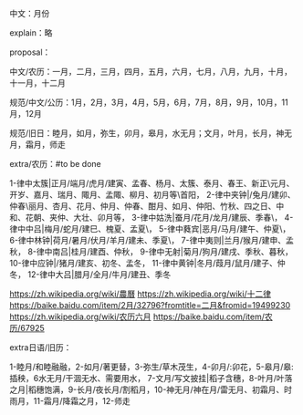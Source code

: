 中文：月份

explain：略

proposal：

中文/农历：一月，二月，三月，四月，五月，六月，七月，八月，九月，十月，十一月，十二月

规范/中文/公历：1月，2月，3月，4月，5月，6月，7月，8月，9月，10月，11月，12月

规范/旧日：睦月，如月，弥生，卯月，皋月，水无月；文月，叶月，长月，神无月，霜月，师走


extra/农历：#to be done

1-律中太簇|正月/端月/虎月/建寅、孟春、杨月、太簇、泰月、春王、新正\元月、开岁、嘉月、瑞月、陬月、孟陬、柳月、初月等\首阳，
2-律中夹钟|/兔月/建卯、仲春\丽月、杏月、花月、仲月、仲春、酣月、如月、仲阳、竹秋、四之日、中和、花朝、夹仲、大壮、卯月等，
3-律中姑洗|蚕月/花月/龙月/建辰、季春\，
4-律中中吕|梅月/蛇月/建巳、槐夏、孟夏\，
5-律中蕤宾|恶月/马月/建午、仲夏\，
6-律中林钟|荷月/暑月/伏月/羊月/建未、季夏\，
7-律中夷则|兰月/猴月/建申、孟秋，
8-律中南吕|桂月/建酉、仲秋，
9-律中无射|菊月/狗月/建戌、季秋、暮秋，
10-律中应钟|/猪月/建亥、初冬、孟冬，
11-律中黄钟|冬月/葭月/鼠月/建子、仲冬，
12-律中大吕|腊月/全月/牛月/建丑、季冬

https://zh.wikipedia.org/wiki/農曆
https://zh.wikipedia.org/wiki/十二律
https://baike.baidu.com/item/2月/32796?fromtitle=二月&fromid=19499230
https://zh.wikipedia.org/wiki/农历六月
https://baike.baidu.com/item/农历/67925

extra日语/旧历：

1-睦月/和睦融融，2-如月/著更替，3-弥生/草木茂生，4-卯月/:卯花，5-皋月/皋:插秧，6水无月/干涸无水、需要用水，
7-文月/写文披挂|稻子含穗，8-叶月/叶落之月|稻穗饱满，9-长月/夜长月/割稻月，10-神无月/神在月/雷无月、初霜月、时雨月，11-霜月/降霜之月，12-师走

